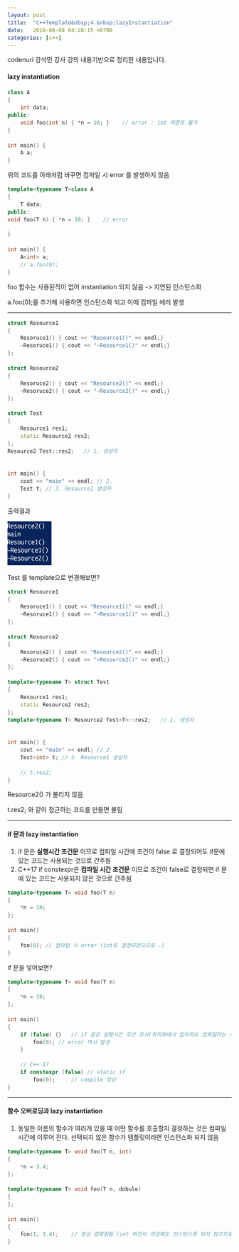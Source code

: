 ```yaml
---
layout: post
title:  "C++Template&nbsp;4.&nbsp;lazyInstantiation"
date:   2018-08-08 04:28:15 +0700
categories: [c++]
---
```


codenuri 강석민 강사 강의 내용기반으로 정리한 내용입니다.

#### lazy instantiation

```cpp
class A
{
    int data;
public:
    void foo(int n) { *n = 10; }    // error : int 역참조 불가
}

int main() {
    A a;
}
```

위의 코드를 아래처럼 바꾸면 컴파일 시 error 를 발생하지 않음

```cpp
template<typename T>class A
{
    T data;
public:
void foo(T n) { *n = 10; }    // error

}

int main() {
    A<int> a;
    // a.foo(0);
}
```

foo 함수는 사용된적이 없어 instantiation 되지 않음 -> 지연된 인스턴스화

a.foo(0);를 추가해 사용하면 인스턴스화 되고 이때 컴파일 에러 발생

---

```cpp
struct Resource1
{
    Resoruce1() { cout << "Resource1()" << endl;}
    ~Resoruce1() { cout << "~Resource1()" << endl;}
};

struct Resource2
{
    Resoruce2() { cout << "Resource2()" << endl;}
    ~Resoruce2() { cout << "~Resource2()" << endl;}
};

struct Test
{
    Resource1 res1;
    static Resource2 res2;
};
Resource2 Test::res2;   // 1. 생성자


int main() {
    cout << "main" << endl; // 2. 
    Test t; // 3. Resource1 생성자
}
```

출력결과

![Alt text](/static/img/C++/4.1.PNG)

Test 를 template으로 변경해보면?

```cpp
struct Resource1
{
    Resoruce1() { cout << "Resource1()" << endl;}
    ~Resoruce1() { cout << "~Resource1()" << endl;}
};

struct Resource2
{
    Resoruce2() { cout << "Resource2()" << endl;}
    ~Resoruce2() { cout << "~Resource2()" << endl;}
};

template<typename T> struct Test
{
    Resource1 res1;
    static Resource2 res2;
};
template<typename T> Resource2 Test<T>::res2;   // 1. 생성자


int main() {
    cout << "main" << endl; // 2. 
    Test<int> t; // 3. Resource1 생성자

    // t.res2;
}
```

Resource2() 가 불리지 않음

t.res2; 와 같이 접근하는 코드를 만들면 불림

---

#### if 문과 lazy instantiation

1. if 문은 **실행시간 조건문** 이므로 컴파일 시간에 조건이 false 로 결정되어도 if문에 있는 코드는 사용되는 것으로 간주됨
2. C++17 if constexpr은 **컴파일 시간 조건문** 이므로 조건이 false로 결정되면 if 문에 있는 코드는 사용되지 않은 것으로 간주됨


```cpp
template<typename T> void foo(T n)
{
    *n = 10;
};

int main()
{
    foo(0); // 컴파일 시 error (int로 결정되었으므로..)
}

```

if 문을 넣어보면?

```cpp
template<typename T> void foo(T n)
{
    *n = 10;
};

int main()
{
    if (false) {}   // if 문은 실행시간 조건 조사(최적화에서 없어져도 컴파일러는 사용한다고봄)
        foo(0); // error 역시 발생
    }

    // C++ 17
    if constexpr (false) // static if
        foo(0);     // compile 정상
}

```

---

#### 함수 오버로딩과 lazy instantiation

1. 동일한 이름의 함수가 여러개 있을 때 어떤 함수를 호출할지 결정하는 것은 컴파일 시간에 이루어 진다. 선택되지 않은 함수가 템플릿이라면 인스턴스화 되지 않음

```cpp
template<typename T> void foo(T n, int)
{
    *n = 3.4;
};

template<typename T> void foo(T n, dobule)
{
};

int main()
{
    foo(1, 3.4);    // 정상 컴파일됨 (int 버전이 이상해도 인스턴스화 되지 않으므로)
}

```